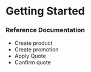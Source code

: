 # Getting Started

### Reference Documentation
- Create product
- Create promotion
- Apply Quote
- Confirm quote

